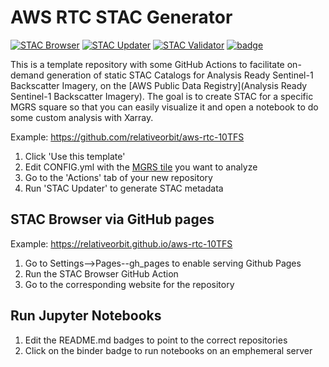 # AWS RTC STAC Generator

[![STAC Browser](https://github.com/relativeorbit/aws-rtc-stac/actions/workflows/browse.yml/badge.svg)](https://github.com/relativeorbit/aws-rtc-10TFS/actions/workflows/browse.yml)
[![STAC Updater](https://github.com/relativeorbit/aws-rtc-stac/actions/workflows/update.yml/badge.svg)](https://github.com/relativeorbit/aws-rtc-10TFS/actions/workflows/update.yml)
[![STAC Validator](https://github.com/relativeorbit/aws-rtc-stac/actions/workflows/validate.yml/badge.svg)](https://github.com/relativeorbit/aws-rtc-10TFS/actions/workflows/validate.yml)
[![badge](https://img.shields.io/static/v1.svg?logo=Jupyter&label=PangeoBinder&message=AWS+us-west-2&color=orange)](https://aws-uswest2-binder.pangeo.io/v2/gh/pangeo-data/pangeo-docker-images/HEAD?urlpath=git-pull%3Frepo%3Dhttps%253A%252F%252Fgithub.com%252Frelativeorbit%252Faws-rtc-10TFS%26urlpath%3Dlab%252Ftree%252Faws-rtc-10TFS%252F%26branch%3Dmain) 

This is a template repository with some GitHub Actions to facilitate on-demand generation of static STAC Catalogs for Analysis Ready Sentinel-1 Backscatter Imagery, on the [AWS Public Data Registry](Analysis Ready Sentinel-1 Backscatter Imagery). The goal is to create STAC for a specific MGRS square so that you can easily visualize it and open a notebook to do some custom analysis with Xarray.

Example: https://github.com/relativeorbit/aws-rtc-10TFS

1. Click 'Use this template'
2. Edit CONFIG.yml with the [MGRS tile](https://github.com/relativeorbit/aws-rtc-stac/blob/main/SENTINEL1_RTC_CONUS_GRID.geojson) you want to analyze
4. Go to the 'Actions' tab of your new repository
5. Run 'STAC Updater' to generate STAC metadata

## STAC Browser via GitHub pages

Example: https://relativeorbit.github.io/aws-rtc-10TFS

1. Go to Settings-->Pages--gh_pages to enable serving Github Pages
1. Run the STAC Browser GitHub Action
1. Go to the corresponding website for the repository

## Run Jupyter Notebooks

1. Edit the README.md badges to point to the correct repositories
2. Click on the binder badge to run notebooks on an emphemeral server
